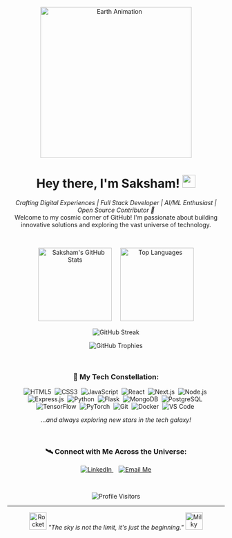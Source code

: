 <p align="center">
  <a href="https://github.com/BitsToBytes-Saksham">
    <!-- Option 1: Earth slowly rotating and zooming slightly -->
    <img src="https://i.pinimg.com/originals/8a/c5/1d/8ac51d467f0ed25abc703032f1037941.gif" alt="Earth Animation" width="350"/>
    <!-- Option 2: Another cool Earth GIF (remove the one above if you prefer this) -->
    <!-- <img src="https://media.giphy.com/media/v1.Y2lkPTc5MGI3NjExNW9udWJnMjVuZHMyZzZpMGF2NmdhZjZ2YjJob2w5bHFtdm00d2s2eCZlcD12MV9pbnRlcm5hbF9naWZfYnlfaWQmY3Q9Zw/cO7pgx0x விழுப்புரம்/giphy.gif" alt="Earth Animation" width="300"/> -->
  </a>
</p>

<h1 align="center">
  Hey there, I'm Saksham! <img src="https://media.giphy.com/media/hvRJCLFzcasrR4ia7z/giphy.gif" width="30px">
</h1>

<p align="center">
  <em>Crafting Digital Experiences | Full Stack Developer | AI/ML Enthusiast | Open Source Contributor 🚀</em>
  <br />
  Welcome to my cosmic corner of GitHub! I'm passionate about building innovative solutions and exploring the vast universe of technology.
</p>

<br/>

<p align="center">
  <img src="https://github-readme-stats.vercel.app/api?username=BitsToBytes-Saksham&show_icons=true&theme=tokyonight&count_private=true&hide_border=true&icon_color=79ff97&text_color=c9d1d9&bg_color=0d1117" alt="Saksham's GitHub Stats" height="170px"/>
     
  <img src="https://github-readme-stats.vercel.app/api/top-langs/?username=BitsToBytes-Saksham&layout=compact&theme=tokyonight&hide_border=true&langs_count=8&icon_color=79ff97&text_color=c9d1d9&bg_color=0d1117" alt="Top Languages" height="170px"/>
</p>

<p align="center">
  <img src="https://streak-stats.demolab.com/?user=BitsToBytes-Saksham&theme=tokyonight&hide_border=true&background=0D1117&stroke=79ff97&ring=79ff97&fire=FF6B2B&currStreakNum=C9D1D9&sideNums=C9D1D9&currStreakLabel=C9D1D9&sideLabels=C9D1D9" alt="GitHub Streak" />
</p>

<p align="center">
  <img src="https://github-profile-trophy.vercel.app/?username=BitsToBytes-Saksham&theme=radical&no-frame=true&no-bg=true&margin-w=15&margin-h=15&column=7" alt="GitHub Trophies" />
</p>

<br/>

<h3 align="center">🌌 My Tech Constellation:</h3>
<p align="center">
  <!-- Add/Remove skills as needed. Find more icons at https://devicon.dev/ or https://shields.io/ -->
  <!-- Frontend -->
  <img src="https://img.shields.io/badge/HTML5-%23E34F26.svg?style=for-the-badge&logo=html5&logoColor=white" alt="HTML5"/> 
  <img src="https://img.shields.io/badge/CSS3-%231572B6.svg?style=for-the-badge&logo=css3&logoColor=white" alt="CSS3"/> 
  <img src="https://img.shields.io/badge/JavaScript-%23F7DF1E.svg?style=for-the-badge&logo=javascript&logoColor=black" alt="JavaScript"/> 
  <img src="https://img.shields.io/badge/React-%2361DAFB.svg?style=for-the-badge&logo=react&logoColor=black" alt="React"/> 
  <img src="https://img.shields.io/badge/Next.js-%23000000.svg?style=for-the-badge&logo=next.js&logoColor=white" alt="Next.js"/> 
  <!-- Backend -->
  <img src="https://img.shields.io/badge/Node.js-%23339933.svg?style=for-the-badge&logo=node.js&logoColor=white" alt="Node.js"/> 
  <img src="https://img.shields.io/badge/Express.js-%23000000.svg?style=for-the-badge&logo=express&logoColor=white" alt="Express.js"/> 
  <img src="https://img.shields.io/badge/Python-%233776AB.svg?style=for-the-badge&logo=python&logoColor=white" alt="Python"/> 
  <img src="https://img.shields.io/badge/Flask-%23000000.svg?style=for-the-badge&logo=flask&logoColor=white" alt="Flask"/> 
  <!-- Database -->
  <img src="https://img.shields.io/badge/MongoDB-%2347A248.svg?style=for-the-badge&logo=mongodb&logoColor=white" alt="MongoDB"/> 
  <img src="https://img.shields.io/badge/PostgreSQL-%234169E1.svg?style=for-the-badge&logo=postgresql&logoColor=white" alt="PostgreSQL"/> 
  <!-- AI/ML -->
  <img src="https://img.shields.io/badge/TensorFlow-%23FF6F00.svg?style=for-the-badge&logo=tensorflow&logoColor=white" alt="TensorFlow"/> 
  <img src="https://img.shields.io/badge/PyTorch-%23EE4C2C.svg?style=for-the-badge&logo=pytorch&logoColor=white" alt="PyTorch"/> 
  <!-- Tools & Others -->
  <img src="https://img.shields.io/badge/Git-%23F05033.svg?style=for-the-badge&logo=git&logoColor=white" alt="Git"/> 
  <img src="https://img.shields.io/badge/Docker-%232496ED.svg?style=for-the-badge&logo=docker&logoColor=white" alt="Docker"/> 
  <img src="https://img.shields.io/badge/VS_Code-007ACC?style=for-the-badge&logo=visual-studio-code&logoColor=white" alt="VS Code"/> 
</p>
<p align="center"><em>...and always exploring new stars in the tech galaxy!</em></p>

<br/>

<h3 align="center">🛰️ Connect with Me Across the Universe:</h3>
<p align="center">
  <a href="https://www.linkedin.com/in/saksham-saxena-b2b/" target="_blank">
    <img src="https://img.shields.io/badge/LinkedIn-%230077B5.svg?style=for-the-badge&logo=linkedin&logoColor=white" alt="LinkedIn"/>
  </a>  
  <!-- Add your X (Twitter) link if you have one -->
  <!-- <a href="https://twitter.com/YOUR_USERNAME" target="_blank">
    <img src="https://img.shields.io/badge/X (Twitter)-%23000000.svg?style=for-the-badge&logo=x&logoColor=white" alt="X (Twitter)"/>
  </a>   -->
  <!-- Add your personal website/portfolio if you have one -->
  <!-- <a href="https://your-portfolio.com" target="_blank">
    <img src="https://img.shields.io/badge/Portfolio-%23FF69B4.svg?style=for-the-badge&logo=firefox&logoColor=white" alt="Portfolio"/>
  </a>   -->
  <a href="mailto:your-email@example.com"> <!-- Replace with your actual email -->
    <img src="https://img.shields.io/badge/Email_Me-D14836?style=for-the-badge&logo=gmail&logoColor=white" alt="Email Me"/>
  </a>
</p>

<br/>

<p align="center">
  <img src="https://komarev.com/ghpvc/?username=BitsToBytes-Saksham&label=Profile%20Visitors&color=00cf00&style=flat-square&logo=github" alt="Profile Visitors" />
</p>

<hr>

<p align="center">
  <img src="https://raw.githubusercontent.com/Tarikul-Islam-Anik/Animated-Fluent-Emojis/master/Emojis/Travel%20and%20places/Rocket.png" alt="Rocket" width="40" height="40" />
  <em>"The sky is not the limit, it's just the beginning."</em>
  <img src="https://raw.githubusercontent.com/Tarikul-Islam-Anik/Animated-Fluent-Emojis/master/Emojis/Travel%20and%20places/Milky%20Way.png" alt="Milky Way" width="40" height="40" />
</p>
